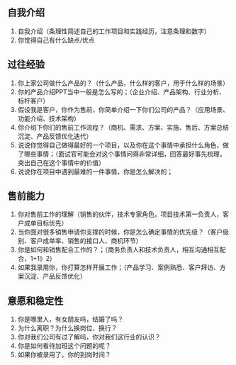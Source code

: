 
## 自我介绍
1. 自我介绍（条理性简述自己的工作项目和实践经历，注意条理和数字）
2. 你觉得自己有什么缺点/优点
## 过往经验
1. 你上家公司做什么产品的？（什么产品，什么样的客户，用于什么样的场景）
2. 你的产品介绍PPT当中一般是怎么写的；（企业介绍、产品架构、行业分析、标杆客户）
3. 假设我是客户，你作为售前，你简单介绍一下你们公司的产品？（应用场景、功能介绍、技术架构）
4. 你介绍下你们的售前工作流程？（商机、需求、方案、实施、售后、方案总结沉淀、产品反馈优化迭代）
5. 说说你觉得自己做得最好的一个项目，以及你在这个事情中承担什么角色，做了哪些事情；（面试官可能会对这个事情问得非常详细，回答最好事先梳理，突出自己在这个事情中的价值）
6. 说说你在项目中遇到最难的一件事情，你是怎么解决的；
## 售前能力
1. 你对售前工作的理解（销售的伙伴，技术专家角色，项目技术第一负责人，客户成单目标优先）
2. 当你面对很多销售申请你支撑的时候，你是怎么确定事情的优先级？（客户级别、客户成单率、销售的接口人、商机环节）
3. 你是如何和销售配合工作的？；（商务负责人和技术负责人，相互沟通相互配合，1+1》2）
4. 如果我录用你，你打算怎样开展工作；（产品学习、案例熟悉、客户拜访、方案沉淀、产品反馈优化）
## 意愿和稳定性
1. 你是哪里人，有女朋友吗，结婚了吗？
2. 为什么离职？为什么换岗位、换行？
3. 你对我们公司有过了解吗，你对我们这行业的认识？
4. 你是如何看待加班这个问题的呢？
5. 如果你被录用了，你的到岗时间？
